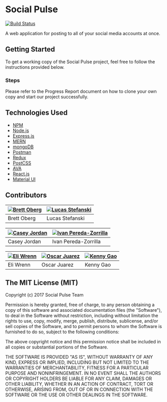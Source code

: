 # Social Pulse
[![Build Status](https://travis-ci.org/bjoberg/social-pulse.svg?branch=testing)](https://travis-ci.org/bjoberg/social-pulse)

A web application for posting to all of your social media accounts at once. 

## Getting Started

To get a working copy of the Social Pulse project, feel free to follow the instructions provided below.

### Steps

Please refer to the Progress Report document on how to clone your own copy and start our project successfully.

## Technologies Used

* [NPM](https://www.npmjs.com)
* [Node.js](https://nodejs.org/en/)
* [Express.js](https://expressjs.com)
* [MERN](http://mern.io)
* [mongoDB](https://www.mongodb.com)
* [Postman](https://www.getpostman.com)
* [Redux](http://redux.js.org)
* [PostCSS](http://postcss.org)
* [AVA](https://github.com/avajs/ava)
* [React.js](https://facebook.github.io/react/)
* [Material UI](https://www.material-ui.com/#/)


## Contributors

|[![Brett Oberg](https://avatars0.githubusercontent.com/u/8784586?v=3&s=130)](https://github.com/bjoberg)|[![Lucas Stefanski](https://avatars2.githubusercontent.com/u/15217450?v=3&s=130)](https://github.com/stefaluc)|
|---|---|
| Brett Oberg | Lucas Stefanski |

|[![Casey Jordan](https://avatars0.githubusercontent.com/u/25598640?v=3&s=130)](https://github.com/cjordan100)|[![Ivan Pereda-Zorrilla](https://avatars0.githubusercontent.com/u/13071149?v=3&s=130)](https://github.com/ivanpereda95)|
|---|---|
| Casey Jordan | Ivan Pereda-Zorrilla |

|[![Eli Wrenn](https://avatars3.githubusercontent.com/u/25535984?v=3&s=130)](https://github.com/ewrenn24)|[![Oscar Juarez](https://avatars1.githubusercontent.com/u/17089781?v=3&s=130)](https://github.com/oj726)|[![Kenny Gao](https://avatars3.githubusercontent.com/u/11130849?v=3&s=460)](https://github.com/kgao9)|
|---|---|---|
| Eli Wrenn | Oscar Juarez| Kenny Gao

## The MIT License (MIT)

Copyright (c) 2017 Social Pulse Team

Permission is hereby granted, free of charge, to any person obtaining a copy
of this software and associated documentation files (the "Software"), to deal
in the Software without restriction, including without limitation the rights
to use, copy, modify, merge, publish, distribute, sublicense, and/or sell
copies of the Software, and to permit persons to whom the Software is
furnished to do so, subject to the following conditions:

The above copyright notice and this permission notice shall be included in
all copies or substantial portions of the Software.

THE SOFTWARE IS PROVIDED "AS IS", WITHOUT WARRANTY OF ANY KIND, EXPRESS OR
IMPLIED, INCLUDING BUT NOT LIMITED TO THE WARRANTIES OF MERCHANTABILITY,
FITNESS FOR A PARTICULAR PURPOSE AND NONINFRINGEMENT. IN NO EVENT SHALL THE
AUTHORS OR COPYRIGHT HOLDERS BE LIABLE FOR ANY CLAIM, DAMAGES OR OTHER
LIABILITY, WHETHER IN AN ACTION OF CONTRACT, TORT OR OTHERWISE, ARISING FROM,
OUT OF OR IN CONNECTION WITH THE SOFTWARE OR THE USE OR OTHER DEALINGS IN
THE SOFTWARE.
